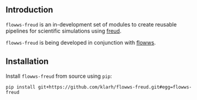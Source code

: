 
## Introduction

`flowws-freud` is an in-development set of modules to create reusable
pipelines for scientific simulations using
[freud](https://freud.readthedocs.io).

`flowws-freud` is being developed in conjunction with
[flowws](https://github.com/klarh/flowws).

## Installation

Install `flowws-freud` from source using `pip`:

```
pip install git+https://github.com/klarh/flowws-freud.git#egg=flowws-freud
```
